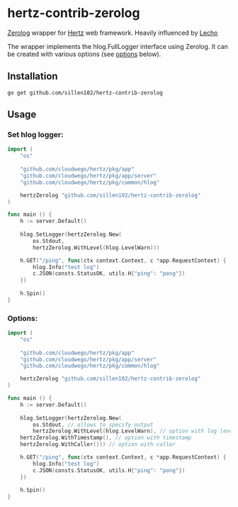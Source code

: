 # hertz-contrib-zerolog
[Zerolog](https://github.com/rs/zerolog) wrapper for [Hertz](https://github.com/cloudwego/hertz) web framework.  Heavily influenced by [Lecho](https://github.com/ziflex/lecho)

The wrapper implements the hlog.FullLogger interface using Zerolog.
It can be created with various options (see [options](###Options) below).

## Installation
    go get github.com/sillen102/hertz-contrib-zerolog

## Usage
### Set hlog logger:
```go
import (
    "os"
	
    "github.com/cloudwego/hertz/pkg/app"
    "github.com/cloudwego/hertz/pkg/app/server"
    "github.com/cloudwego/hertz/pkg/common/hlog"

    hertzZerolog "github.com/sillen102/hertz-contrib-zerolog"
)

func main () {
    h := server.Default()
	
    hlog.SetLogger(hertzZerolog.New(
        os.Stdout,
        hertzZerolog.WithLevel(hlog.LevelWarn)))

    h.GET("/ping", func(ctx context.Context, c *app.RequestContext) {
        hlog.Info("test log")
        c.JSON(consts.StatusOK, utils.H{"ping": "pong"})
    })
	
    h.Spin()
}
```

### Options:
```go
import (
    "os"
	
    "github.com/cloudwego/hertz/pkg/app"
    "github.com/cloudwego/hertz/pkg/app/server"
    "github.com/cloudwego/hertz/pkg/common/hlog"

    hertzZerolog "github.com/sillen102/hertz-contrib-zerolog"
)

func main () {
    h := server.Default()
	
    hlog.SetLogger(hertzZerolog.New(
        os.Stdout, // allows to specify output
        hertzZerolog.WithLevel(hlog.LevelWarn), // option with log level
	hertzZerolog.WithTimestamp(), // option with timestamp
	hertzZerolog.WithCaller())) // option with caller

    h.GET("/ping", func(ctx context.Context, c *app.RequestContext) {
        hlog.Info("test log")
        c.JSON(consts.StatusOK, utils.H{"ping": "pong"})
    })
	
    h.Spin()
}
```
